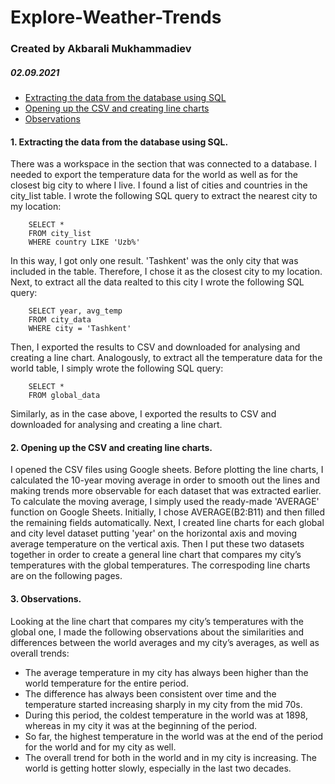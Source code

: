 # Explore-Weather-Trends

### Created by Akbarali Mukhammadiev
##### 02.09.2021

* [Extracting the data from the database using SQL](#Extracting-the-data-from-the-database-using-SQL)
* [Opening up the CSV and creating line charts](#Opening-up-the-CSV-and-creating-line-charts)
* [Observations](#Observations)

#### 1. Extracting the data from the database using SQL. 
There was a workspace in the section that was connected to a database. I needed to export the temperature data for the world as well as for the closest big city to where I live. I found a list of cities and countries in the city_list table.
I wrote the following SQL query to extract the nearest city to my location: 

        SELECT * 
        FROM city_list 
        WHERE country LIKE 'Uzb%' 

In this way, I got only one result. 'Tashkent' was the only city that was included in the table. Therefore, I chose it as the closest city to my location. Next, to extract all the data realted to this city I wrote the following SQL query:

        SELECT year, avg_temp
        FROM city_data
        WHERE city = 'Tashkent'
        
Then, I exported the results to CSV and downloaded for analysing and creating a line chart.
Analogously, to extract all the temperature data for the world table, I simply wrote the following SQL query:

        SELECT *
        FROM global_data

Similarly, as in the case above, I exported the results to CSV and downloaded for analysing and creating a line chart.

#### 2. Opening up the CSV and creating line charts.
I opened the CSV files using Google sheets. Before plotting the line charts, I calculated the 10-year moving average in order to smooth out the lines and making trends more observable for each dataset that was extracted earlier. To calculate the moving average, I simply used the ready-made 'AVERAGE' function on Google Sheets. Initially, I chose AVERAGE(B2:B11) and then filled the remaining fields automatically. Next, I created line charts for each global and city level dataset putting 'year' on the horizontal axis and moving average temperature on the vertical axis. Then I put these two datasets together in order to create a general line chart that compares my city’s temperatures with the global temperatures. The correspoding line charts are on the following pages. 

#### 3. Observations.
Looking at the line chart that compares my city’s temperatures with the global one, I made the following observations about the similarities and differences between the world averages and my city’s averages, as well as overall trends:

* The average temperature in my city has always been higher than the world temperature for the entire period.
* The difference has always been consistent over time and the temperature started increasing sharply in my city from the mid 70s. 
* During this period, the coldest temperature in the world was at 1898, whereas in my city it was at the beginning of the period.
* So far, the highest temperature in the world was at the end of the period for the world and for my city as well. 
* The overall trend for both in the world and in my city is increasing. The world is getting hotter slowly, especially in the last two decades. 
